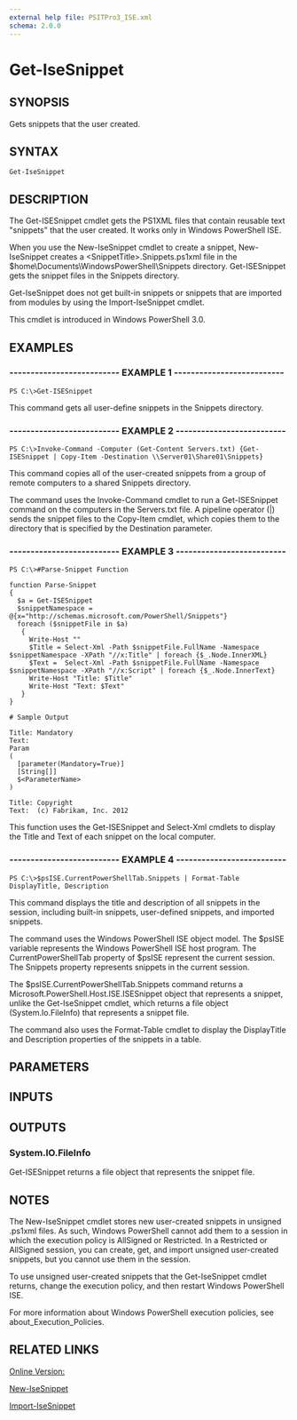 ```yaml
---
external help file: PSITPro3_ISE.xml
schema: 2.0.0
---
```


# Get-IseSnippet
## SYNOPSIS
Gets snippets that the user created.

## SYNTAX

```
Get-IseSnippet
```

## DESCRIPTION
The Get-ISESnippet cmdlet gets the PS1XML files that contain reusable text "snippets" that the user created.
It works only in Windows PowerShell ISE.

When you use the New-IseSnippet cmdlet to create a snippet, New-IseSnippet creates a \<SnippetTitle\>.Snippets.ps1xml file in the $home\Documents\WindowsPowerShell\Snippets directory.
Get-ISESnippet gets the snippet files in the Snippets directory.

Get-IseSnippet does not get built-in snippets or snippets that are imported from modules by using the Import-IseSnippet cmdlet.

This cmdlet is introduced in Windows PowerShell 3.0.

## EXAMPLES

### -------------------------- EXAMPLE 1 --------------------------
```
PS C:\>Get-ISESnippet
```

This command gets all user-define snippets in the Snippets directory.

### -------------------------- EXAMPLE 2 --------------------------
```
PS C:\>Invoke-Command -Computer (Get-Content Servers.txt) {Get-ISESnippet | Copy-Item -Destination \\Server01\Share01\Snippets}
```

This command copies all of the user-created snippets from a group of remote computers to a shared Snippets directory.

The command uses the Invoke-Command cmdlet to run a Get-ISESnippet command on the computers in the Servers.txt file.
A pipeline operator \(|\) sends the snippet files to the Copy-Item cmdlet, which copies them to the directory that is specified by the Destination parameter.

### -------------------------- EXAMPLE 3 --------------------------
```
PS C:\>#Parse-Snippet Function

function Parse-Snippet
{
  $a = Get-ISESnippet
  $snippetNamespace = @{x="http://schemas.microsoft.com/PowerShell/Snippets"}
  foreach ($snippetFile in $a)
   {
     Write-Host ""
     $Title = Select-Xml -Path $snippetFile.FullName -Namespace $snippetNamespace -XPath "//x:Title" | foreach {$_.Node.InnerXML}
     $Text =  Select-Xml -Path $snippetFile.FullName -Namespace $snippetNamespace -XPath "//x:Script" | foreach {$_.Node.InnerText}
     Write-Host "Title: $Title"
     Write-Host "Text: $Text"
   }
}

# Sample Output

Title: Mandatory
Text:
Param
(
  [parameter(Mandatory=True)]
  [String[]]
  $<ParameterName>
)

Title: Copyright
Text:  (c) Fabrikam, Inc. 2012
```

This function uses the Get-ISESnippet and Select-Xml cmdlets to display the Title and Text of each snippet on the local computer.

### -------------------------- EXAMPLE 4 --------------------------
```
PS C:\>$psISE.CurrentPowerShellTab.Snippets | Format-Table DisplayTitle, Description
```

This command displays the title and description of all snippets in the session, including built-in snippets, user-defined snippets, and imported snippets.

The command uses the Windows PowerShell ISE object model.
The $psISE variable represents the Windows PowerShell ISE host program.
The CurrentPowerShellTab property of $psISE represent the current session.
The Snippets property represents snippets in the current session.

The $psISE.CurrentPowerShellTab.Snippets command returns a  Microsoft.PowerShell.Host.ISE.ISESnippet object that represents a snippet, unlike the Get-IseSnippet cmdlet, which returns a file object \(System.Io.FileInfo\) that represents a snippet file.

The command also uses the Format-Table cmdlet to display the DisplayTitle and Description properties of the snippets in a table.

## PARAMETERS

## INPUTS

## OUTPUTS

### System.IO.FileInfo
Get-ISESnippet returns a file object that represents the snippet file.

## NOTES
The New-IseSnippet cmdlet stores new user-created snippets in unsigned .ps1xml files.
As such, Windows PowerShell cannot add them to a session in which the execution policy is AllSigned or Restricted.
In a Restricted or AllSigned session, you can create, get, and import unsigned user-created snippets, but you cannot use them in the session.

To use unsigned user-created snippets that the Get-IseSnippet cmdlet returns, change the execution policy, and then restart Windows PowerShell ISE.

For more information about Windows PowerShell execution policies, see about_Execution_Policies.

## RELATED LINKS

[Online Version:](http://go.microsoft.com/fwlink/?LinkID=238787)

[New-IseSnippet](0a6339a3-2683-4a8e-8929-90ad9a95c3e0)

[Import-IseSnippet](8733eecd-5e80-4289-afa4-a86973959f0e)


